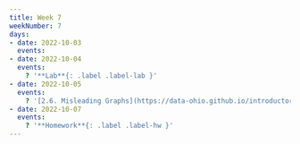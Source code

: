 ```yaml
---
title: Week 7
weekNumber: 7
days:
- date: 2022-10-03
  events:
- date: 2022-10-04
  events:
    ? '**Lab**{: .label .label-lab }'
- date: 2022-10-05
  events:
    ? '[2.6. Misleading Graphs](https://data-ohio.github.io/introductory-data-science/2/6/2_6_misleading.html)'
- date: 2022-10-07
  events:
    ? '**Homework**{: .label .label-hw }'
---
```

